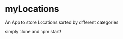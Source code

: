 # myLocations
An App to store Locations sorted by different categories

simply clone and npm start!

